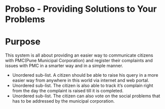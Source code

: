 # Probso - Providing Solutions to Your Problems

# Purpose

This system is all about providing an easier way to communicate citizens with
PMC(Pune Municipal Corporation) and register their complaints and issues with PMC in a smarter way and in a
simple manner.
* Unordered sub-list. 
A citizen should be able to raise his query in a more easier way from
anywhere in this world via internet and web portal.
* Unordered sub-list. 
The citizen is also able to track it’s complain right from the day the complaint
is raised till it is completed.
* Unordered sub-list. 
The citizen can also vote on the social problems that has to be addressed by
the municipal corporation.


